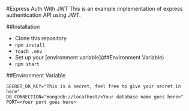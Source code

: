 #Express Auth With JWT
This is an example implementation of express authentication API using JWT.

##Installation
* Clone this repository
* ```npm install```
* ```touch .env```
* Set up your [environment variable](##Environment Variable)
* ```npm start```

##Environment Variable
```
SECRET_OR_KEY="This is a secret, feel free to give your secret in here"
DB_CONNECTION="mongodb://localhost/<Your database name goes here>"
PORT=<Your port goes here>
```
